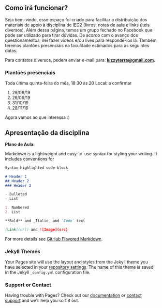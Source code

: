 ## Como irá funcionar?
Seja bem-vindo, esse espaço foi criado para facilitar a distribuição dos materiais de apoio à disciplina de IED2 (livros, notas de aula e links úteis diversos). Além dessa página, temos um grupo fechado no Facebook que pode ser utilizado para tirar dúvidas. De acordo com o avanço dos questionamentos, irei fazer vídeos e/ou lives para respondê-los lá. Também teremos plantões presenciais na faculdade estimados para as seguintes datas.

Para contatos diversos, podem enviar e-mail para: **kizzyterra@gmail.com.**

### Plantões presenciais
Toda última quinta-feira do mês, 18:30 às 20
Local: a confirmar
1. 29/08/19 
2. 26/09/19 
3. 31/10/19
4. 28/11/19

Agora vamos ao que interessa :)

## Apresentação da disciplina

**Plano de Aula:** 

Markdown is a lightweight and easy-to-use syntax for styling your writing. It includes conventions for

```markdown
Syntax highlighted code block

# Header 1
## Header 2
### Header 3

- Bulleted
- List

1. Numbered
2. List

**Bold** and _Italic_ and `Code` text

[Link](url) and ![Image](src)
```

For more details see [GitHub Flavored Markdown](https://guides.github.com/features/mastering-markdown/).

### Jekyll Themes

Your Pages site will use the layout and styles from the Jekyll theme you have selected in your [repository settings](https://github.com/kterra/mointoria-iedII-20192/settings). The name of this theme is saved in the Jekyll `_config.yml` configuration file.

### Support or Contact

Having trouble with Pages? Check out our [documentation](https://help.github.com/categories/github-pages-basics/) or [contact support](https://github.com/contact) and we’ll help you sort it out.

